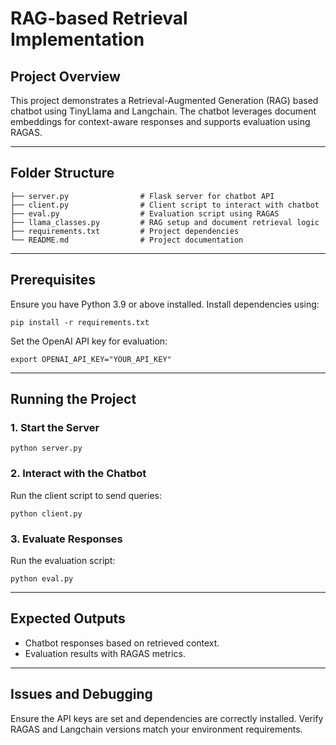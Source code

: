 # RAG-based Retrieval Implementation

## Project Overview
This project demonstrates a Retrieval-Augmented Generation (RAG) based chatbot using TinyLlama and Langchain. The chatbot leverages document embeddings for context-aware responses and supports evaluation using RAGAS.

---

## Folder Structure
```
├── server.py                # Flask server for chatbot API
├── client.py                # Client script to interact with chatbot
├── eval.py                  # Evaluation script using RAGAS
├── llama_classes.py         # RAG setup and document retrieval logic
├── requirements.txt         # Project dependencies
└── README.md                # Project documentation
```

---

## Prerequisites
Ensure you have Python 3.9 or above installed. Install dependencies using:
```
pip install -r requirements.txt
```

Set the OpenAI API key for evaluation:
```
export OPENAI_API_KEY="YOUR_API_KEY"
```

---

## Running the Project
### 1. Start the Server
```
python server.py
```

### 2. Interact with the Chatbot
Run the client script to send queries:
```
python client.py
```

### 3. Evaluate Responses
Run the evaluation script:
```
python eval.py
```

---

## Expected Outputs
- Chatbot responses based on retrieved context.
- Evaluation results with RAGAS metrics.

---

## Issues and Debugging
Ensure the API keys are set and dependencies are correctly installed. Verify RAGAS and Langchain versions match your environment requirements.

